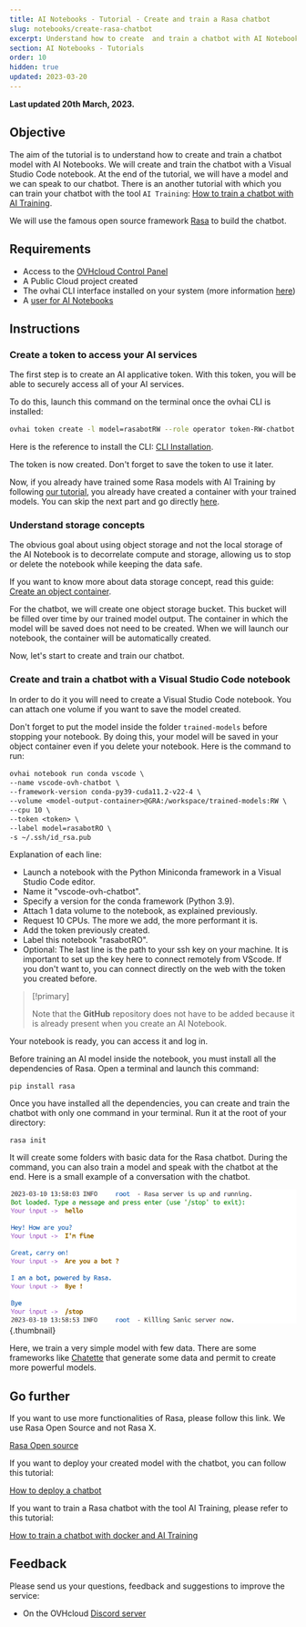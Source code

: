 ```yaml
---
title: AI Notebooks - Tutorial - Create and train a Rasa chatbot
slug: notebooks/create-rasa-chatbot
excerpt: Understand how to create  and train a chatbot with AI Notebooks
section: AI Notebooks - Tutorials
order: 10
hidden: true
updated: 2023-03-20
---
```


**Last updated 20th March, 2023.**

## Objective

The aim of the tutorial is to understand how to create and train a chatbot model with AI Notebooks. We will create and train the chatbot with a Visual Studio Code notebook. At the end of the tutorial, we will have a model and we can speak to our chatbot. There is an another tutorial with which you can train your chatbot with the tool `AI Training`: [How to train a chatbot with AI Training](https://docs.ovh.com/sg/en/publiccloud/ai/training/train-rasa-chatbot/).

We will use the famous open source framework [Rasa](https://rasa.community/) to build the chatbot.

## Requirements

- Access to the [OVHcloud Control Panel](https://ca.ovh.com/auth/?action=gotomanager&from=https://www.ovh.com/sg/&ovhSubsidiary=sg)
- A Public Cloud project created
- The ovhai CLI interface installed on your system (more information [here](https://docs.ovh.com/sg/en/publiccloud/ai/cli/install-client/))
- A [user for AI Notebooks](https://docs.ovh.com/sg/en/publiccloud/ai/users/)

## Instructions

### Create a token to access your AI services

The first step is to create an AI applicative token. With this token, you will be able to securely access all of your AI services. 

To do this, launch this command on the terminal once the ovhai CLI is installed:

``` bash
ovhai token create -l model=rasabotRW --role operator token-RW-chatbot
```

Here is the reference to install the CLI: [CLI Installation](https://docs.ovh.com/sg/en/publiccloud/ai/cli/install-client/).

The token is now created. Don't forget to save the token to use it later.

Now, if you already have trained some Rasa models with AI Training by following [our tutorial](https://docs.ovh.com/sg/en/publiccloud/ai/training/train-rasa-chatbot/), you already have created a container with your trained models. You can skip the next part and go directly [here](#visualstudiocode).

### Understand storage concepts

The obvious goal about using object storage and not the local storage of the AI Notebook is to decorrelate compute and storage, allowing us to stop or delete the notebook while keeping the data safe.

If you want to know more about data storage concept, read this guide: [Create an object container](https://docs.ovh.com/sg/en/storage/object-storage/pcs/create-container/). 

For the chatbot, we will create one object storage bucket. This bucket will be filled over time by our trained model output. The container in which the model will be saved does not need to be created. When we will launch our notebook, the container will be automatically created. 

Now, let's start to create and train our chatbot.

### Create and train a chatbot with a Visual Studio Code notebook <a name="visualstudiocode"></a>

In order to do it you will need to create a Visual Studio Code notebook. You can attach one volume if you want to save the model created. 

Don't forget to put the model inside the folder `trained-models` before stopping your notebook. By doing this, your model will be saved in your object container even if you delete your notebook. Here is the command to run: 


``` console
ovhai notebook run conda vscode \
--name vscode-ovh-chatbot \
--framework-version conda-py39-cuda11.2-v22-4 \
--volume <model-output-container>@GRA:/workspace/trained-models:RW \
--cpu 10 \
--token <token> \
--label model=rasabotRO \
-s ~/.ssh/id_rsa.pub
```

Explanation of each line:

- Launch a notebook with the Python Miniconda framework in a Visual Studio Code editor.
- Name it "vscode-ovh-chatbot".
- Specify a version for the conda framework (Python 3.9). 
- Attach 1 data volume to the notebook, as explained previously.
- Request 10 CPUs. The more we add, the more performant it is.
- Add the token previously created.
- Label this notebook "rasabotRO".
- Optional: The last line is the path to your ssh key on your machine. It is important to set up the key here to connect remotely from VScode. If you don't want to, you can connect directly on the web with the token you created before.

> [!primary]
>
> Note that the **GitHub** repository does not have to be added because it is already present when you create an AI Notebook. 
>

Your notebook is ready, you can access it and log in. 

Before training an AI model inside the notebook, you must install all the dependencies of Rasa. Open a terminal and launch this command:

```console 
pip install rasa
```

Once you have installed all the dependencies, you can create and train the chatbot with only one command in your terminal. Run it at the root of your directory:

```console
rasa init
```

It will create some folders with basic data for the Rasa chatbot. During the command, you can also train a model and speak with the chatbot at the end. Here is a small example of a conversation with the chatbot. 

![image](images/conversation.png){.thumbnail}

Here, we train a very simple model with few data. There are some frameworks like [Chatette](https://github.com/SimGus/Chatette) that generate some data and permit to create more powerful models. 

## Go further

If you want to use more functionalities of Rasa, please follow this link. We use Rasa Open Source and not Rasa X. 

[Rasa Open source](https://rasa.com/docs/rasa/)

If you want to deploy your created model with the chatbot, you can follow this tutorial:

[How to deploy a chatbot](https://docs.ovh.com/sg/en/publiccloud/ai/deploy/deploy-rasa-chatbot)

If you want to train a Rasa chatbot with the tool AI Training, please refer to this tutorial:

[How to train a chatbot with docker and AI Training](https://docs.ovh.com/sg/en/publiccloud/ai/training/train-rasa-chatbot/)

## Feedback

Please send us your questions, feedback and suggestions to improve the service:

- On the OVHcloud [Discord server](https://discord.com/invite/vXVurFfwe9)
